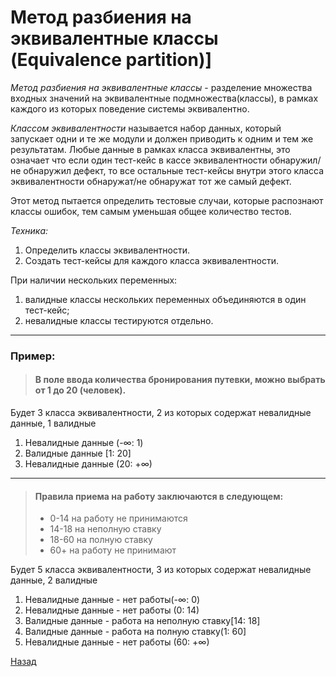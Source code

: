 # Метод разбиения на эквивалентные классы (Equivalence partition)]
*Метод разбиения на эквивалентные классы* - разделение множества входных значений на эквивалентные подмножества(классы),
 в рамках каждого из которых поведение системы эквивалентно.

*Классом эквивалентности* называется набор данных, который запускает одни и те же модули и должен приводить к одним и тем же результатам.
Любые данные в рамках класса эквивалентны, это означает что если один тест-кейс в кассе эквивалентности обнаружил/не обнаружил дефект, 
то все остальные тест-кейсы внутри этого класса эквивалентности обнаружат/не обнаружат тот же самый дефект.

Этот метод пытается определить тестовые случаи, которые распознают классы ошибок, тем самым уменьшая общее количество тестов.

*Техника:*
1. Определить классы эквивалентности.
1. Создать тест-кейсы для каждого класса эквивалентности.

При наличии нескольких переменных:
1. валидные классы нескольких переменных объединяются в один тест-кейс;
1. невалидные классы тестируются отдельно.

---

### Пример:
> #### В поле ввода количества бронирования путевки, можно выбрать от 1 до 20 (человек).<br>

Будет 3 класса эквивалентности, 2 из которых содержат невалидные данные,  1 валидные <br>
1. Невалидные данные (-∞: 1) <br>
1. Валидные данные [1: 20] <br>
1. Невалидные данные (20: +∞) <br>
---

> #### Правила приема на работу  заключаются в следующем:
> * 0-14 на работу не принимаются
> * 14-18 на неполную ставку
> * 18-60 на полную ставку
> * 60+ на работу не принимают

Будет 5 класса эквивалентности, 3 из которых содержат невалидные данные,  2 валидные 
1. Невалидные данные - нет работы(-∞: 0)  
1. Невалидные данные - нет работы (0: 14)  
1. Валидные данные - работа на неполную ставку[14: 18] 
1. Валидные данные - работа на полную ставку(1: 60]
1. Невалидные данные - нет работы (60: +∞) 

 [Назад](../TestDesignTechnics.md)

